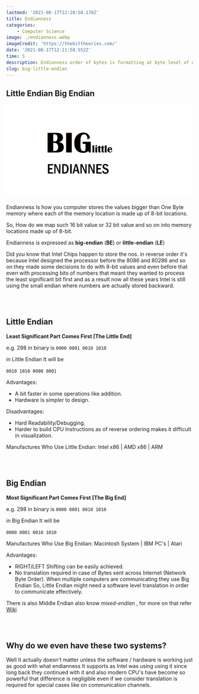 ```yaml
---
lastmod: '2021-08-17T12:28:50.178Z'
title: Endianness
categories:
    - Computer Science
image: ./endianness.webp
imageCredit: 'https://thebittheories.com/'
date: '2021-08-17T12:11:58.552Z'
time: 5
description: Endianness order of bytes is formatting at byte level of data stored in memory of 8-bit memory locations.
slug: big-little-endian
---
```


## Little Endian Big Endian



![Big-Little-Endianness](big-little-endianness.png)



Endianness Is how you computer stores the values bigger than One Byte memory where each of the memory location is made up of 8-bit locations.

So, How do we map such 16 bit value or 32 bit value and so on into memory locations made up of 8-bit.

Endianness is expressed as **big-endian** (**BE**) or **little-endian** (**LE**)

Did you know that Intel Chips happen to store the nos. in reverse order it's because Intel designed the processor before the 8086 and 80286 and so on they made some decisions to do with 8-bit values and even before that even with processing bits of numbers that meant they wanted to process the least significant bit first and as a result now all these years Intel is still using the small endian where numbers are actually stored backward.


<br>
<br>




## Little Endian 

**Least Significant Part Comes First [The Little End]**

e.g. 298 in binary is  `0000 0001 0010 1010`

in Little Endian It will be 

`0010 1010 0000 0001`



Advantages:

- A bit faster in some operations like addition.
- Hardware Is simpler to design.

Disadvantages:

- Hard Readability/Debugging.
- Harder to build CPU Instructions as of reverse ordering makes it difficult in visualization.

Manufactures Who Use Little Endian:  Intel x86 | AMD x86 | ARM 




<br>
<br>


## Big Endian 

**Most Significant Part Comes First [The Big End]**

e.g. 298 in binary is  `0000 0001 0010 1010`

in Big Endian It will be 

`0000 0001 0010 1010`

Manufactures Who Use Big Endian: Macintosh System | IBM PC's  | Atari

Advantages:

- RIGHT/LEFT Shifting can be easily achieved. 
- No translation required in case of Bytes sent across Internet (Network Byte Order). When multiple computers are communicating they use Big Endian So, Little Endian might need a software level translation in order to communicate effectively.



There is also Middle Endian also know *mixed-endian* , for more on that refer [Wiki](https://en.wikipedia.org/wiki/Endianness#PDP-endian)




<br>
<br>


## Why do we even have these two systems?

Well It actually doesn't matter unless the software / hardware  is working just as good with what endianness It supports as Intel was using using it since long back they continued with it and also modern CPU's have become so powerful that difference is negligible even if we consider translation is required for special cases like on communication channels.

<br>
<br>
